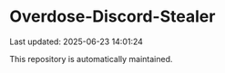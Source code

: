 # Overdose-Discord-Stealer

Last updated: 2025-06-23 14:01:24

This repository is automatically maintained.
